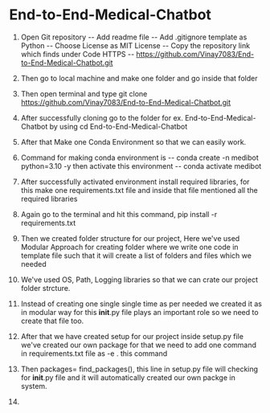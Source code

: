 # End-to-End-Medical-Chatbot

1. Open Git repository
    -- Add readme file
    -- Add .gitignore template as Python
    -- Choose License as MIT License
    -- Copy the repository link which finds under Code HTTPS -- https://github.com/Vinay7083/End-to-End-Medical-Chatbot.git

2. Then go to local machine and make one folder and go inside that folder
3. Then open terminal and type git clone https://github.com/Vinay7083/End-to-End-Medical-Chatbot.git
4. After successfully cloning go to the folder for ex. End-to-End-Medical-Chatbot by using cd End-to-End-Medical-Chatbot
5. After that Make one Conda Environment so that we can easily work.
6. Command for making conda environment is
    -- conda create -n medibot python=3.10 -y
    then activate this environment
    -- conda activate medibot
7. After successfully activated environment install required libraries, for this make one requirements.txt file and inside that file mentioned all the required libraries
8. Again go to the terminal and hit this command, pip install -r requirements.txt
9. Then we created folder structure for our project, Here we've used Modular Approach for creating folder where we write one code in template file such that it will create a list of folders and files which we needed
10. We've used OS, Path, Logging libraries so that we can crate our project folder strcture.
11. Instead of creating one single single time as per needed we created it as in modular way for this __init__.py file plays an important role so we need to create that file too.
12. After that we have created setup for our project inside setup.py file we've created our own package for that we need to add one command in requirements.txt file as -e . this command 
13. Then packages= find_packages(), this line in setup.py file will checking for __init__.py file and it will automatically created our own packge in system.
14. 
